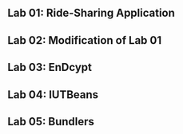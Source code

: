 ## Lab 01: Ride-Sharing Application

## Lab 02: Modification of Lab 01

## Lab 03: EnDcypt

## Lab 04: IUTBeans

## Lab 05: Bundlers

